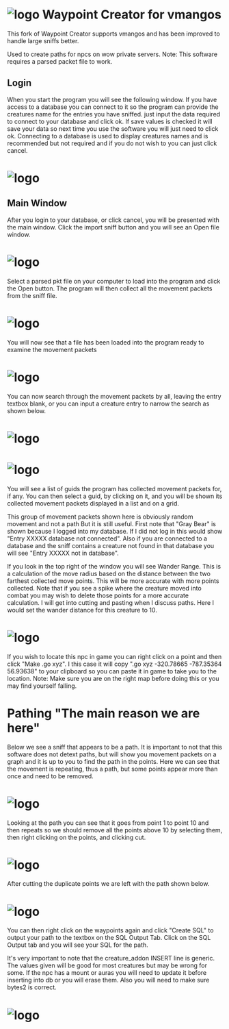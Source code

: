 # ![logo](https://github.com/malcrom/WaypointCreator/blob/master/images/Fire%20Elemental.png) Waypoint Creator for vmangos

This fork of Waypoint Creator supports vmangos and has been improved to handle large sniffs better.

Used to create paths for npcs on wow private servers.
Note: This software requires a parsed packet file to work.

## Login

When you start the program you will see the following window. If you have access to a database you can connect to it so the program can provide the creatures name for the entries you have sniffed. just input the data required to connect to your database and click ok. If save values is checked it will save your data so next time you use the software you will just need to click ok. Connecting to a database is used to display creatures names and is recommended but not required and if you do not wish to you can just click cancel.

# ![logo](https://github.com/malcrom/WaypointCreator/blob/master/images/login_screen.png)

## Main Window

After you login to your database, or click cancel, you will be presented with the main window. Click the import sniff button and you will see an Open file window.

# ![logo](https://github.com/malcrom/WaypointCreator/blob/master/images/main_window.png)

Select a parsed pkt file on your computer to load into the program and click the Open button. The program will then collect all the movement packets from the sniff file.

# ![logo](https://github.com/malcrom/WaypointCreator/blob/master/images/open_file.png)

You will now see that a file has been loaded into the program ready to examine the movement packets

# ![logo](https://github.com/malcrom/WaypointCreator/blob/master/images/loaded_file.png)

You can now search through the movement packets by all, leaving the entry textbox blank, or you can input a creature entry to narrow the search as shown below.

# ![logo](https://github.com/malcrom/WaypointCreator/blob/master/images/search_all.png)
# ![logo](https://github.com/malcrom/WaypointCreator/blob/master/images/search_entry.png)

You will see a list of guids the program has collected movement packets for, if any. You can then select a guid, by clicking on it, and you will be shown its collected movement packets displayed in a list and on a grid.

This group of movement packets shown here is obviously random movement and not a path But it is still useful. First note that "Gray Bear" is shown because I logged into my database. If I did not log in this would show "Entry XXXXX database not connected". Also if you are connected to a database and the sniff contains a creature not found in that database you will see "Entry XXXXX not in database".

If you look in the top right of the window you will see Wander Range. This is a calculation of the move radius based on the distance between the two farthest collected move points. This will be more accurate with more points collected. Note that if you see a spike where the creature moved into combat you may wish to delete those points for a more accurate calculation. I will get into cutting and pasting when I discuss paths. Here I would set the wander distance for this creature to 10.

# ![logo](https://github.com/malcrom/WaypointCreator/blob/master/images/make_go_xyz.png)

If you wish to locate this npc in game you can right click on a point and then click "Make .go xyz". I this case it will copy ".go xyz -320.78665 -787.35364 56.93638" to your clipboard so you can paste it in game to take you to the location. Note: Make sure you are on the right map before doing this or you may find yourself falling.

# Pathing "The main reason we are here"

Below we see a sniff that appears to be a path. It is important to not that this software does not detext paths, but will show you movement packets on a graph and it is up to you to find the path in the points. Here we can see that the movement is repeating, thus a path, but some points appear more than once and need to be removed.

# ![logo](https://github.com/malcrom/WaypointCreator/blob/master/images/path_circular_sniff.png)

Looking at the path you can see that it goes from point 1 to point 10 and then repeats so we should remove all the points above 10 by selecting them, then right clicking on the points, and clicking cut.

# ![logo](https://github.com/malcrom/WaypointCreator/blob/master/images/path_circular_cut.png)

After cutting the duplicate points we are left with the path shown below.

# ![logo](https://github.com/malcrom/WaypointCreator/blob/master/images/path_circular_fixed.png)

You can then right click on the waypoints again and click "Create SQL" to output your path to the textbox on the SQL Output Tab. Click on the SQL Output tab and you will see your SQL for the path.

It's very important to note that the creature_addon INSERT line is generic. The values given will be good for most creatures but may be wrong for some. If the npc has a mount or auras you will need to update it before inserting into db or you will erase them. Also you will need to make sure bytes2 is correct. 

# ![logo](https://github.com/malcrom/WaypointCreator/blob/master/images/path_circular_output.png)
